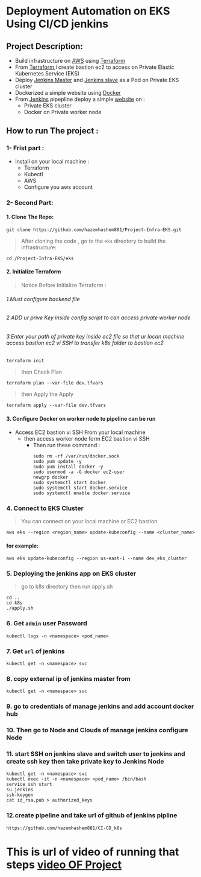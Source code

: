 #  Deployment Automation on EKS Using CI/CD jenkins

## Project Description:
* Build infrastructure on [AWS](https://aws.amazon.com/) using [Terraform](https://www.terraform.io/)
* From [Terraform](https://www.terraform.io/),i create bastion ec2 to access on Private Elastic Kubernetes Service (EKS)
* Deploy [Jenkins Master](https://www.jenkins.io/) and [Jenkins slave](https://www.jenkins.io/) as a Pod on Private EKS cluster
* Dockerized a simple website  using [Docker](https://www.docker.com/)
* From [Jenkins](https://www.jenkins.io/) pipepline deploy a simple [website](https://github.com/hazemhashem881/CI-CD_k8s) on :
   * Private EKS cluster 
   * Docker on Private worker node
## How to run The project :
### 1- Frist part :
* Install on your local machine :
     * Terraform
     * Kubectl
     * AWS
     *  Configure you aws account

### 2- Second Part:
  #### 1. Clone The Repo:
  ```
git clone https://github.com/hazemhashem881/Project-Infra-EKS.git
  ```
> After cloning the code , go to the `eks` directory to build the infrastructure:

```
cd /Project-Infra-EKS/eks
```
#### 2. Initialize Terraform
> Notice Before Initialize Terraform :
###### 1.Must configure backend file
###### 2.ADD ur prive Key inside config script to can access  private worker node
###### 3.Enter your path of private key inside ec2 file so that ur locan machine access bastion ec2 vi SSH to transfer k8s folder to bastion ec2
```
terraform init
```
> then Check Plan
```
terraform plan --var-file dev.tfvars
```
> then Apply the Apply
```
terraform apply --var-file dev.tfvars
```
#### 3. Configure Docker on worker node to pipeline can be run
  * Access EC2 bastion vi SSH From your local machine
     *  then access worker node form EC2 bastion vi SSH
        * Then run these command :
          ```
          sudo rm -rf /var/run/docker.sock
          sudo yum update -y
          sudo yum install docker -y
          sudo usermod -a -G docker ec2-user
          newgrp docker
          sudo systemctl start docker
          sudo systemctl start docker.service
          sudo systemctl enable docker.service
          ```
### 4. Connect to EKS Cluster
> You can connect on your local machine or EC2 bastion
```
aws eks --region <region_name> update-kubeconfig --name <cluster_name>
```
#### for example:
```
aws eks update-kubeconfig --region us-east-1 --name dev_eks_cluster
```
### 5. Deploying the jenkins app on EKS cluster
> go to k8s directory then run apply.sh
```
cd ..
cd k8s
./apply.sh
```
### 6. Get `admin` user Password

```
kubectl logs -n <namespace> <pod_name>  
```
### 7. Get `url` of jenkins

```
kubectl get -n <namespace> svc 
```
### 8. copy external ip of jenkins master from

```
kubectl get -n <namespace> svc   
```
### 9. go to credentials of manage jenkins and add account docker hub 
### 10. Then go to Node and Clouds of  manage jenkins configure Node
### 11. start SSH on jenkins slave and switch user to jenkins and create ssh key then take private key to Jenkins Node

```
kubectl get -n <namespace> svc
kubectl exec -it -n <namespace> <pod_name> /bin/bash
service ssh start
su jenkins
ssh-keygen
cat id_rsa.pub > authorized_keys
```
### 12.create pipeline and take url of github of jenkins pipline
```
https://github.com/hazemhashem881/CI-CD_k8s
```
# This is url of video of running that steps [video OF Project](https://www.linkedin.com/posts/hazem-hashem-b38515237_jenkins-aws-terraform-activity-7085948253778640896-5ymC?utm_source=share&utm_medium=member_desktop)
